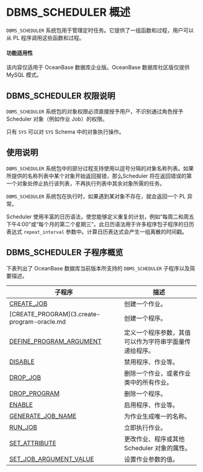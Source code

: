 # DBMS_SCHEDULER 概述 

`DBMS_SCHEDULER` 系统包用于管理定时任务。它提供了一组函数和过程，用户可以从 PL 程序调用这些函数和过程。

  <main id="notice" >
    <h4>功能适用性</h4>
    <p>该内容仅适用于 OceanBase 数据库企业版。OceanBase 数据库社区版仅提供 MySQL 模式。</p>
  </main>

## DBMS_SCHEDULER 权限说明 

`DBMS_SCHEDULER` 系统包的对象权限必须直接授予用户，不识别通过角色授予 Scheduler 对象（例如作业 Job）的权限。

只有 `SYS` 可以对 `SYS` Schema 中的对象执行操作。

## 使用说明 

`DBMS_SCHEDULER` 系统包中的部分过程支持使用以逗号分隔的对象名称列表。如果所提供的名称列表中某个对象开始返回报错，那么Scheduler 将在返回错误的第一个对象处停止执行该列表，不再执行列表中其余对象所需的任务。

`DBMS_SCHEDULER` 系统包在执行时，如果遇到某对象不存在，就会返回一个 PL 异常。

Scheduler 使用丰富的日历语法，使您能够定义重复的计划，例如“每周二和周五下午4:00”或“每个月的第二个星期三”。此日历语法用于许多程序包子程序的日历表达式 `repeat_interval` 参数中。计算日历表达式会产生一组离散的时间戳。

## DBMS_SCHEDULER 子程序概览 

下表列出了 OceanBase 数据库当前版本所支持的 `DBMS_SCHEDULER` 子程序以及简要描述。


|                                  子程序                                 |             描述            |
|------------------------------------------------------------------------|-----------------------------|
| [CREATE_JOB](2.create-job-oracle.md)                  | 创建一个作业。                     |
| [CREATE_PROGRAM](3.create-program-oracle.md          | 创建一个程序。                     |
| [DEFINE_PROGRAM_ARGUMENT](4.define-program-argument-oracle.md) | 定义一个程序参数，其值可以作为字符串字面量传递给程序。 |
| [DISABLE](5.disable-oracle.md)                      | 禁用程序、作业等。                   |
| [DROP_JOB](6.drop-job-oracle.md)                      | 删除一个作业，或者作业类中的所有作业。 |
| [DROP_PROGRAM](7.drop-program-oracle.md)              | 删除一个程序。                       |
| [ENABLE](8.enable-oracle.md)                        | 启用程序、作业等。                   |
| [GENERATE_JOB_NAME](9.generate-job-name-oracle.md)       | 为作业生成唯一的名称。             |
| [RUN_JOB](10.run-job-oracle.md)                       | 立即执行作业。                       |
| [SET_ATTRIBUTE](11.set-attribute-oracle.md)           | 更改作业、程序或其他 Scheduler 对象的属性。 |
| [SET_JOB_ARGUMENT_VALUE](12.set-job-argument-value-oracle.md)  | 设置作业参数的值。            |



